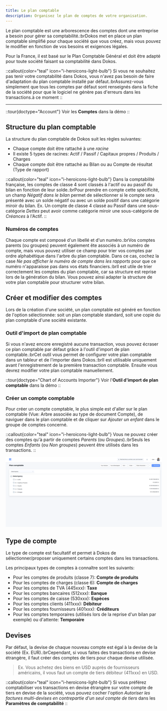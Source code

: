 ```yaml
---
title: Le plan comptable
description: Organisez le plan de comptes de votre organisation.
---
```


Le plan comptable est une arborescence des comptes dont une entreprise a besoin pour gérer sa comptabilité.:brDokos met en place un plan comptable simplifié pour chaque société que vous créez, mais vous pouvez le modifier en fonction de vos besoins et exigences légales.

Pour la France, il est basé sur le Plan Comptable Général et doit être adapté pour toute société faisant sa comptabilité dans Dokos.

::callout{color="teal" icon="i-heroicons-light-bulb"}
Si vous ne souhaitez pas tenir votre comptabilité dans Dokos, vous n'avez pas besoin de faire d'adaptation du plan comptable installé par défaut.:brAssurez-vous simplement que tous les comptes par défaut sont renseignés dans la fiche de la société pour que le logiciel ne génère pas d'erreurs dans les transactions.à ce moment
::

---

::tour{doctype="Account"}
Voir les **Comptes** dans la démo
::

## Structure du plan comptable

La structure du plan comptable de Dokos suit les règles suivantes:

- Chaque compte doit être rattaché à une *racine*
- Il existe 5 types de racines: Actif / Passif / Capitaux propres / Produits / Charges
- Chaque compte doit être rattaché au Bilan ou au Compte de résultat (Type de rapport)

::callout{color="teal" icon="i-heroicons-light-bulb"}
Dans la comptabilité française, les comptes de classe 4 sont classés à l'actif ou au passif du bilan en fonction de leur solde.:brPour prendre en compte cette spécificité, un champ *Négatif dans le bilan* permet de sélectionner si le compte sera présenté avec un solde négatif ou avec un solde positif dans une catégorie miroir du bilan. Ex. Un compte de classe 4 classé au Passif dans une sous-catégorie *Dettes* peut avoir comme catégorie miroir une sous-catégorie de *Créances* à l'Actif.
::

### Numéros de comptes

Chaque compte est composé d'un libellé et d'un numéro.:brVos comptes parents (ou groupes) peuvent également ête associés à un numéro de compte, mais vous pouvez utiliser ce champ pour trier vos comptes par ordre alphabétique dans l'arbre du plan comptable. Dans ce cas, cochez la case *Ne pas afficher le numéro de compte dans les rapports* pour que ce numéro n'apparaisse pas dans vos états financiers.:brIl est utile de trier correctement les comptes du plan comptable, car sa structure est reprise lors de la génération du bilan. Vous pouvez ainsi adapter la structure de votre plan comptable pour structurer votre bilan.

## Créer et modifier des comptes

Lors de la création d'une société, un plan comptable est généré en fonction de l'option sélectionnée: soit un plan comptable standard, soit une copie du plan comptable d'une société existante.

### Outil d'import de plan comptable

Si vous n'avez encore enregistré aucune transaction, vous pouvez écraser ce plan comptable par défaut grâce à l'outil d'import de plan comptable.:brCet outil vous permet de configurer votre plan comptable dans un tableur et de l'importer dans Dokos.:brIl est utilisable uniquement avant l'enregistrement de la première transaction comptable. Ensuite vous devrez modifier votre plan comptable manuellement.

::tour{doctype="Chart of Accounts Importer"}
Voir l'**Outil d'import de plan comptable** dans la démo
::

### Créer un compte comptable

Pour créer un compte comptable, le plus simple est d'aller sur le plan comptable (Vue: Arbre associée au type de document Compte), de naviguer dans le plan comptable et de cliquer sur *Ajouter un enfant* dans le groupe de comptes concerné.

::callout{color="teal" icon="i-heroicons-light-bulb"}
Vous ne pouvez créer des comptes qu'à partir de comptes *Parents* (ou *Groupes*).:brSeuls les comptes *Enfants* (ou *Non groupes*) peuvent être utilisés dans les transactions.
::

![La navigation dans le plan comptable](/content/parametrage/plan-comptable/navigation_plan_comptable.gif)

## Type de compte

Le type de compte est facultatif et permet à Dokos de sélectionner/proposer uniquement certains comptes dans les transactions.

Les principaux types de comptes à connaître sont les suivants:

- Pour les comptes de produits (classe 7): **Compte de produits**
- Pour les comptes de charges (classe 6): **Compte de charges**
- Pour les comptes de TVA (445xxx): **Taxe**
- Pour les comptes bancaires (512xxx): **Banque**
- Pour les comptes de caisse (530xxx): **Espèces**
- Pour les comptes clients (411xxx): **Débiteur**
- Pour les comptes fournisseurs (401xxx): **Créditeurs**
- Pour les comptes temporaires (utilisés lors de la reprise d'un bilan par exemple) ou d'attente: **Temporaire**

## Devises

Par défaut, la devise de chaque nouveau compte est égal à la devise de la société (Ex. EUR).:brCependant, si vous faites des transactions en devise étrangère, il faut créer des comptes de tiers pour chaque devise utilisée.

> Ex. Vous achetez des biens en USD auprès de fournisseurs américains, il vous faut un compte de tiers débiteur (411xxx) en USD.

::callout{color="teal" icon="i-heroicons-light-bulb"}
Si vous préférez comptabiliser vos transactions en devise étrangère sur votre compte de tiers en devise de la société, vous pouvez cocher l'option *Autoriser les factures multi-devises en contrepartie d'un seul compte de tiers* dans les **Paramètres de comptabilité**
::
